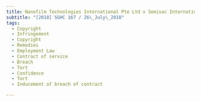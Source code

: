 ```yaml
---
title: Nanofilm Technologies International Pte Ltd v Semivac International Pte Ltd and others 
subtitle: "[2018] SGHC 167 / 26\_July\_2018"
tags:
  - Copyright
  - Infringement
  - Copyright
  - Remedies
  - Employment Law
  - Contract of service
  - Breach
  - Tort
  - Confidence
  - Tort
  - Inducement of breach of contract

---
```


